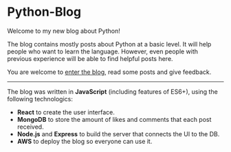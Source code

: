 # Python-Blog

Welcome to my new blog about Python!

The blog contains mostly posts about Python at a basic level.
It will help people who want to learn the language. 
However, even people with previous experience will be able to find helpful posts here.

You are welcome to <a href="http://ec2-18-219-61-101.us-east-2.compute.amazonaws.com/"> enter the blog</a>, read some posts and give feedback.

---

The blog was written in **JavaScript** (including features of ES6+), using the following technologics:
* **React** to create the user interface.
* **MongoDB** to store the amount of likes and comments that each post received.
* **Node.js** and **Express** to build the server that connects the UI to the DB.
* **AWS** to deploy the blog so everyone can use it.

